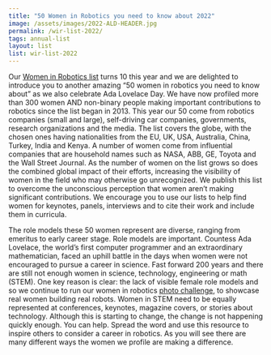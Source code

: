 ```yaml
---
title: "50 Women in Robotics you need to know about 2022"
image: /assets/images/2022-ALD-HEADER.jpg
permalink: /wir-list-2022/
tags: annual-list
layout: list
list: wir-list-2022
---
```


Our [Women in Robotics list](/annual-list/) turns 10 this year and we are delighted to introduce you to another amazing “50 women in robotics you need to know about” as we also celebrate Ada Lovelace Day. We have now profiled more than 300 women AND non-binary people making important contributions to robotics since the list began in 2013. This year our 50 come from robotics companies (small and large), self-driving car companies, governments, research organizations and the media. The list covers the globe, with the chosen ones having nationalities from the EU, UK, USA, Australia, China, Turkey, India and Kenya. A number of women come from influential companies that are household names such as NASA, ABB, GE, Toyota and the Wall Street Journal. As the number of women on the list grows so does the combined global impact of their efforts, increasing the visibility of women in the field who may otherwise go unrecognized. We publish this list to overcome the unconscious perception that women aren’t making significant contributions. We encourage you to use our lists to help find women for keynotes, panels, interviews and to cite their work and include them in curricula.

The role models these 50 women represent are diverse, ranging from emeritus to early career stage. Role models are important. Countess Ada Lovelace, the world’s first computer programmer and an extraordinary mathematician, faced an uphill battle in the days when women were not encouraged to pursue a career in science. Fast forward 200 years and there are still not enough women in science, technology, engineering or math (STEM). One key reason is clear: the lack of visible female role models and so we continue to run our women in robotics [photo challenge](/photo-challenge/), to showcase real women building real robots. Women in STEM need to be equally represented at conferences, keynotes, magazine covers, or stories about technology. Although this is starting to change, the change is not happening quickly enough. You can help. Spread the word and use this resource to inspire others to consider a career in robotics. As you will see there are many different ways the women we profile are making a difference.
